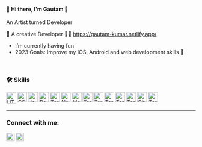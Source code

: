 #### 👋 Hi there, I'm Gautam 👋

An Artist turned Developer

🎨 A creative Developer 🧑‍🎨
 https://gautam-kumar.netlify.app/

* I’m currently having fun
* 2023 Goals: Improve my IOS, Android and web development skills 🥅
 



<br />

### 🛠 Skills



<img align="left" alt="HTML5" width="26px" height ="30px" src="https://cdn-icons-png.flaticon.com/512/174/174854.png" />
<img align="left" alt="CSS3" width="26px" src="https://upload.wikimedia.org/wikipedia/commons/thumb/d/d5/CSS3_logo_and_wordmark.svg/1200px-CSS3_logo_and_wordmark.svg.png" />
<img align="left" alt="JavaScript" width="26px" src="https://upload.wikimedia.org/wikipedia/commons/6/6a/JavaScript-logo.png" />
<img align="left" alt="React" width="26px" src="https://cdn1.iconfinder.com/data/icons/programing-development-8/24/react_logo-512.png" />
<img align="left" alt="Terminal" width="26px" src="https://w7.pngwing.com/pngs/413/852/png-transparent-redux-react-logo-javascript-dq-purple-violet-text-thumbnail.png" />
<img align="left" alt="Node.js" width="26px" src="https://upload.wikimedia.org/wikipedia/commons/thumb/d/d9/Node.js_logo.svg/590px-Node.js_logo.svg.png" />

<img align="left" alt="MongoDB" width="26px" src="https://toppng.com//public/uploads/preview/9kib-354x415-unnamed-mongodb-logo-sv-11562860723mgempnmrq3.png" />

<img align="left" alt="Terminal" width="26px" src="https://e7.pngegg.com/pngimages/482/922/png-clipart-application-programming-interface-logo-computer-programming-api-icon-text-logo.png" />

<img align="left" alt="Terminal" width="26px" src="https://upload.wikimedia.org/wikipedia/commons/thumb/7/73/Calligrakrita-base.svg/1200px-Calligrakrita-base.svg.png" />
<img align="left" alt="Terminal" width="26px" src="https://upload.wikimedia.org/wikipedia/commons/thumb/c/c2/Adobe_XD_CC_icon.svg/2101px-Adobe_XD_CC_icon.svg.png" />
<img align="left" alt="Terminal" width="26px" src="https://cdn-icons-png.flaticon.com/512/541/541586.png" />

<img align="left" alt="Terminal" width="26px" src="https://w7.pngwing.com/pngs/431/965/png-transparent-figma-designer-computer-icons-material-design-design-rectangle-poster-logo.png" />


<img align="left" alt="GitHub" width="26px" src="https://github.githubassets.com/images/modules/logos_page/Octocat.png" />
<img align="left" alt="Terminal" width="26px" src="https://upload.wikimedia.org/wikipedia/commons/8/8f/High-contrast-utilities-terminal.png" />


<br />
<br />

-----

### Connect with me:

[<img align="left"  width="22px" src="https://cdn.jsdelivr.net/npm/simple-icons@v3/icons/linkedin.svg" />][linkedin]
[<img align="left"  width="22px" src="https://cdn.jsdelivr.net/npm/simple-icons@v3/icons/instagram.svg" />][instagram]




[instagram]: https://www.instagram.com/gk_arthub/
[linkedin]: https://www.linkedin.com/in/gautam-kumar-0672b0238/
